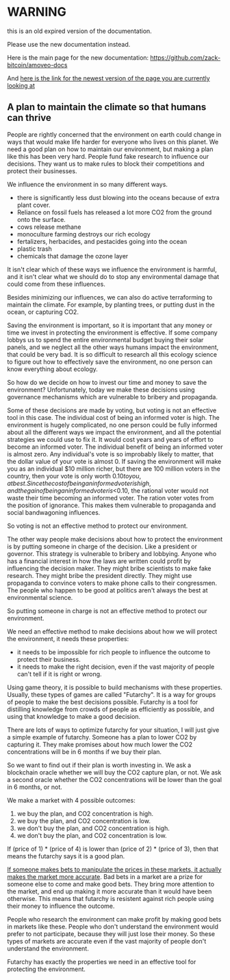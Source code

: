 WARNING
========

this is an old expired version of the documentation.

Please use the new documentation instead. 

Here is the main page for the new documentation: https://github.com/zack-bitcoin/amoveo-docs 

And [here is the link for the newest version of the page you are currently looking at](https://github.com/zack-bitcoin/amoveo-docs/blob/master//use-cases-and-ideas/climate_maintenance.md)

## A plan to maintain the climate so that humans can thrive


People are rightly concerned that the environment on earth could change in ways that would make life harder for everyone who lives on this planet.
We need a good plan on how to maintain our environment, but making a plan like this has been very hard.
People fund fake research to influence our decisions. They want us to make rules to block their competitions and protect their businesses.

We influence the environment in so many different ways.
* there is significantly less dust blowing into the oceans because of extra plant cover.
* Reliance on fossil fuels has released a lot more CO2 from the ground onto the surface.
* cows release methane
* monoculture farming destroys our rich ecology
* fertalizers, herbacides, and pestacides going into the ocean
* plastic trash
* chemicals that damage the ozone layer

It isn't clear which of these ways we influence the environment is harmful, and it isn't clear what we should do to stop any environmental damage that could come from these influences.

Besides minimizing our influences, we can also do active terraforming to maintain the climate. For example, by planting trees, or putting dust in the ocean, or capturing CO2.

Saving the environment is important, so it is important that any money or time we invest in protecting the environment is effective. If some company lobbys us to spend the entire environmental budget buying their solar panels, and we neglect all the other ways humans impact the environment, that could be very bad.
It is so difficult to research all this ecology science to figure out how to effectively save the environment, no one person can know everything about ecology.

So how do we decide on how to invest our time and money to save the environment?
Unfortunately, today we make these decisions using governance mechanisms which are vulnerable to bribery and propaganda.

Some of these decisions are made by voting, but voting is not an effective tool in this case.
The individual cost of being an informed voter is high. The environment is hugely complicated, no one person could be fully informed about all the different ways we impact the environment, and all the potential strategies we could use to fix it. It would cost years and years of effort to become an informed voter.
The individual benefit of being an informed voter is almost zero. Any individual's vote is so improbably likely to matter, that the dollar value of your vote is almost 0. If saving the environment will make you as an individual $10 million richer, but there are 100 million voters in the country, then your vote is only worth $0.10 to you, at best.
Since the cost of being an informed voter is high, and the gain of being an informed voter is <$0.10, the rational voter would not waste their time becoming an informed voter.
The ration voter votes from the position of ignorance.
This makes them vulnerable to propaganda and social bandwagoning influences.

So voting is not an effective method to protect our environment.

The other way people make decisions about how to protect the environment is by putting someone in charge of the decision. Like a president or governor.
This strategy is vulnerable to bribery and lobbying. Anyone who has a financial interest in how the laws are written could profit by influencing the decision maker. They might bribe scientists to make fake research. They might bribe the president directly. They might use propaganda to convince voters to make phone calls to their congressmen.
The people who happen to be good at politics aren't always the best at environmental science.

So putting someone in charge is not an effective method to protect our environment.

We need an effective method to make decisions about how we will protect the environment, it needs these properties:
* it needs to be impossible for rich people to influence the outcome to protect their business.
* it needs to make the right decision, even if the vast majority of people can't tell if it is right or wrong.

Using game theory, it is possible to build mechanisms with these properties.
Usually, these types of games are called "Futarchy". It is a way for groups of people to make the best decisions possible. Futarchy is a tool for distilling knowledge from crowds of people as efficiently as possible, and using that knowledge to make a good decision.


There are lots of ways to optimize futarchy for your situation, I will just give a simple example of futarchy.
Someone has a plan to lower CO2 by capturing it. They make promises about how much lower the CO2 concentrations will be in 6 months if we buy their plan.

So we want to find out if their plan is worth investing in.
We ask a blockchain oracle whether we will buy the CO2 capture plan, or not.
We ask a second oracle whether the CO2 concentrations will be lower than the goal in 6 months, or not.

We make a market with 4 possible outcomes:
1) we buy the plan, and CO2 concentration is high.
2) we buy the plan, and CO2 concentration is low.
3) we don't buy the plan, and CO2 concentration is high.
4) we don't buy the plan, and CO2 concentration is low.

If (price of 1) * (price of 4) is lower than (price of 2) * (price of 3), then that means the futarchy says it is a good plan.

[If someone makes bets to manipulate the prices in these markets, it actually makes the market more accurate](http://mason.gmu.edu/~rhanson/biashelp.pdf).
Bad bets in a market are a prize for someone else to come and make good bets. They bring more attention to the market, and end up making it more accurate than it would have been otherwise.
This means that futarchy is resistent against rich people using their money to influence the outcome.

People who research the environment can make profit by making good bets in markets like these.
People who don't understand the environment would prefer to not participate, because they will just lose their money.
So these types of markets are accurate even if the vast majority of people don't understand the environment.

Futarchy has exactly the properties we need in an effective tool for protecting the environment.
